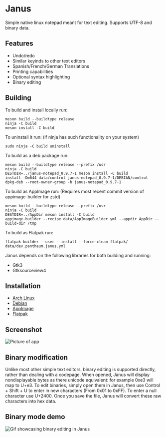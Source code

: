# Janus
Simple native linux notepad meant for text editing. Supports UTF-8 and binary data. 

## Features
- Undo/redo
- Similar keyinds to other text editors
- Spanish/French/German Translations
- Printing capabilities
- Optional syntax highlighting
- Binary editing

## Building

To build and install locally run:
```
meson build --buildtype release
ninja -C build
meson install -C build
```

To uninstall it run: (if ninja has such functionality on your system)
```
sudo ninja -C build uninstall
```

To build as a deb package run:
```
meson build --buildtype release --prefix /usr
ninja -C build
DESTDIR=../janus-notepad_0.9.7-1 meson install -C build
install -Dm644 data/control janus-notepad_0.9.7-1/DEBIAN/control
dpkg-deb --root-owner-group -b janus-notepad_0.9.7-1
```

To build as AppImage run: (Requires most recent commit version of appimage-builder for zstd)
```
meson build --buildtype release --prefix /usr
ninja -C build
DESTDIR=../AppDir meson install -C build
appimage-builder --recipe data/AppImageBuilder.yml --appdir AppDir --build-dir /tmp
```

To build as Flatpak run:
```
flatpak-builder --user --install --force-clean flatpak/ data/dev.pantheum.janus.yml
```

Janus depends on the following libraries for both building and running:
- Gtk3
- Gtksourceview4

## Installation

- [Arch Linux](https://aur.archlinux.org/packages/janus)
- [Debian](https://github.com/gholmann16/Janus/releases/latest)
- [AppImage](https://https://appimage.github.io/janus)
- [Flatpak](https://flathub.org/apps/dev.pantheum.janus)

## Screenshot
![Picture of app](data/screenshot.png)

## Binary modification

Unlike most other simple text editors, binary editing is supported directly, rather than dealing with a codepage. When opened, Janus will display nondisplayable bytes as there unicode equivalent: for example 0xe3 will map to U+e3. To edit binaries, simply open them in Janus, then use Control + Shift + U to enter in new characters (From 0x01 to 0xFF). To enter a null character use U+2400. Once you save the file, Janus will convert these raw characters into hex data.

## Binary mode demo
![Gif showcasing binary editing in Janus](data/demo.gif)
